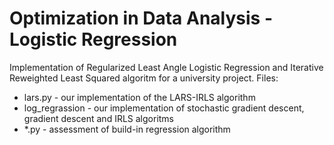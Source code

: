 # Optimization in Data Analysis - Logistic Regression
Implementation of Regularized Least Angle Logistic Regression and Iterative Reweighted Least Squared algoritm for a university project.
Files:
 - lars.py - our implementation of the LARS-IRLS algorithm
 - log_regrassion - our implementation of stochastic gradient descent, gradient descent and IRLS algoritms 
 - *.py - assessment of build-in regression algorithm